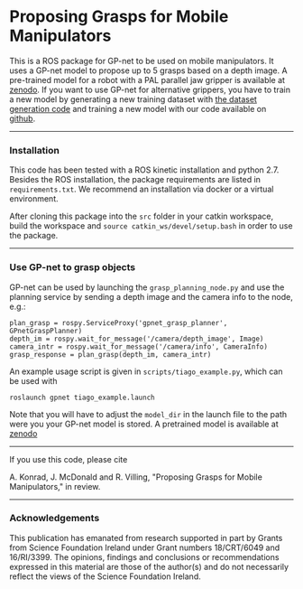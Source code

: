 # Proposing Grasps for Mobile Manipulators

This is a ROS package for GP-net to be used on mobile manipulators. It uses a 
GP-net model to propose up to 5 grasps based on a depth image. A pre-trained model
for a robot with a PAL parallel jaw gripper is available at [zenodo](https://zenodo.org/record/7583978).
If you want to use GP-net for alternative grippers, you have to train a new model by
generating a new training dataset with [the dataset generation code](https://github.com/AuCoRoboticsMU/gpnet-data) and training
a new model with our code available on [github](https://github.com/AuCoRoboticsMU/GP-net).


-----
### Installation

This code has been tested with a ROS kinetic installation and python 2.7.
Besides the ROS installation, the package requirements are listed in `requirements.txt`.
We recommend an installation via docker or a virtual environment.

After cloning this package into the `src` folder in your catkin workspace, build the workspace
and `source catkin_ws/devel/setup.bash` in order to use the package.

---
### Use GP-net to grasp objects

GP-net can be used by launching the `grasp_planning_node.py` and use the planning service by
sending a depth image and the camera info to the node, e.g.:

```
plan_grasp = rospy.ServiceProxy('gpnet_grasp_planner', GPnetGraspPlanner)
depth_im = rospy.wait_for_message('/camera/depth_image', Image)
camera_intr = rospy.wait_for_message('/camera/info', CameraInfo)
grasp_response = plan_grasp(depth_im, camera_intr) 
```

An example usage script is given in `scripts/tiago_example.py`, which can be used with

`roslaunch gpnet tiago_example.launch`

Note that you will have to adjust the `model_dir` in the launch file to the path were you
your GP-net model is stored. A pretrained model is available at [zenodo](https://zenodo.org/record/7583978)

----------------
If you use this code, please cite

A. Konrad, J. McDonald and R. Villing, "Proposing Grasps for Mobile Manipulators," in review.

--------
### Acknowledgements

This publication has emanated from research supported in part by Grants from Science Foundation Ireland under 
Grant numbers 18/CRT/6049 and 16/RI/3399.
The opinions, findings and conclusions or recommendations expressed in this material are those of the author(s) and do 
not necessarily reflect the views of the Science Foundation Ireland.